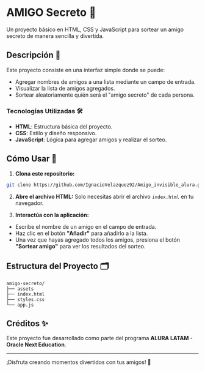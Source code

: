# AMIGO Secreto 🎉

Un proyecto básico en HTML, CSS y JavaScript para sortear un amigo secreto de manera sencilla y divertida.

## Descripción 📄

Este proyecto consiste en una interfaz simple donde se puede:

- Agregar nombres de amigos a una lista mediante un campo de entrada.
- Visualizar la lista de amigos agregados.
- Sortear aleatoriamente quién será el "amigo secreto" de cada persona.

### Tecnologías Utilizadas 🛠️

- **HTML**: Estructura básica del proyecto.
- **CSS**: Estilo y diseño responsivo.
- **JavaScript**: Lógica para agregar amigos y realizar el sorteo.

## Cómo Usar 🚀

1. **Clona este repositorio:**

```bash
git clone https://github.com/IgnacioVelazquez92/Amigo_invisible_alura.git
```

2. **Abre el archivo HTML:**
   Solo necesitas abrir el archivo `index.html` en tu navegador.

3. **Interactúa con la aplicación:**

- Escribe el nombre de un amigo en el campo de entrada.
- Haz clic en el botón **"Añadir"** para añadirlo a la lista.
- Una vez que hayas agregado todos los amigos, presiona el botón **"Sortear amigo"** para ver los resultados del sorteo.

## Estructura del Proyecto 🗂️

```
amigo-secreto/
├── assets
├── index.html
├── styles.css
└── app.js
```

## Créditos ✨

Este proyecto fue desarrollado como parte del programa **ALURA LATAM - Oracle Next Education**.

---

¡Disfruta creando momentos divertidos con tus amigos! 🎊
